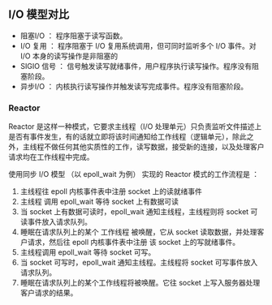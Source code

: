 ## I/O 模型对比 ##

- 阻塞I/O ： 程序阻塞于读写函数。
- I/O 复用 ： 程序阻塞于 I/O 复用系统调用，但可同时监听多个 I/O 事件。对I/O 本身的读写操作是非阻塞的
- SIGIO 信号 ： 信号触发读写就绪事件，用户程序执行读写操作。程序没有阻塞阶段。
- 异步I/O ： 内核执行读写操作并触发读写完成事件。程序没有阻塞阶段。

### Reactor ###

Reactor 是这样一种模式，它要求主线程（I/O 处理单元）只负责监听文件描述上是否有事件发生，有的话就立即将该时间通知给工作线程（逻辑单元），除此之外，主线程不做任何其他实质性的工作，读写数据，接受新的连接，以及处理客户请求均在工作线程中完成。

使用同步 I/O 模型 （以 epoll_wait 为例） 实现的 Reactor 模式的工作流程是 ：

1. 主线程往 epoll 内核事件表中注册 socket 上的读就绪事件
2. 主线程 调用 epoll_wait 等待 socket 上有数据可读
3. 当 socket 上有数据可读时，epoll_wait 通知主线程，主线程则将 socket 可读事件放入请求队列。
4. 睡眠在请求队列上的某个 工作线程 被唤醒，它从 socket 读取数据，并处理客户请求，然后往 epoll 内核事件表中注册 该 socket 上的写就绪事件。
5. 主线程调用 epoll_wait 等待 socket 可写。
6. 当 socket 可写时，epoll_wait 通知主线程。主线程将 socket 可写事件放入请求队列。
7. 睡眠在请求队列上的某个工作线程将被唤醒。它往 socket 上写入服务器处理客户请求的结果。